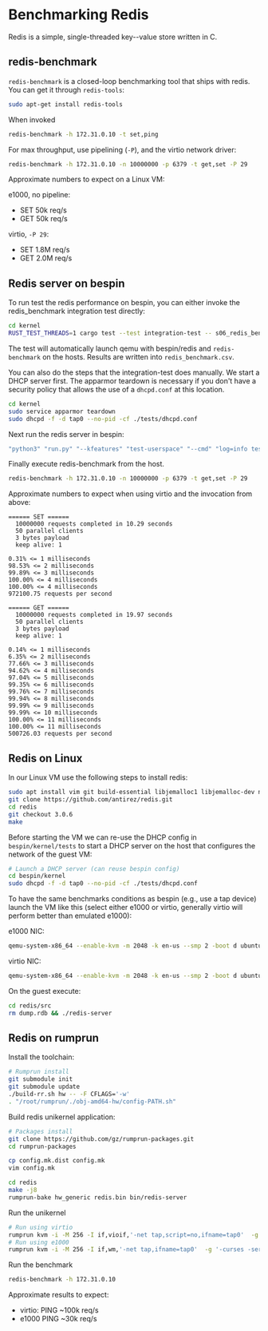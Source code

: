 # Benchmarking Redis

Redis is a simple, single-threaded key--value store written in C.

## redis-benchmark

`redis-benchmark` is a closed-loop benchmarking tool that ships with redis. You
can get it through `redis-tools`:

```bash
sudo apt-get install redis-tools
```

When invoked

```bash
redis-benchmark -h 172.31.0.10 -t set,ping
```

For max throughput, use pipelining (`-P`), and the virtio network
driver:

```bash
redis-benchmark -h 172.31.0.10 -n 10000000 -p 6379 -t get,set -P 29
```

Approximate numbers to expect on a Linux VM:

e1000, no pipeline:

* SET 50k req/s
* GET 50k req/s

virtio, `-P 29`:

* SET 1.8M req/s
* GET 2.0M req/s

## Redis server on bespin

To run test the redis performance on bespin, you can either invoke the
redis_benchmark integration test directly:

```bash
cd kernel
RUST_TEST_THREADS=1 cargo test --test integration-test -- s06_redis_benchmark
```

The test will automatically launch qemu with bespin/redis and `redis-benchmark`
on the hosts. Results are written into `redis_benchmark.csv`.

You can also do the steps that the integration-test does manually.
We start a DHCP server first. The apparmor teardown is necessary
if you don't have a security policy that allows the use of a
`dhcpd.conf` at this location.

```bash
cd kernel
sudo service apparmor teardown
sudo dhcpd -f -d tap0 --no-pid -cf ./tests/dhcpd.conf
```

Next run the redis server in bespin:

```bash
"python3" "run.py" "--kfeatures" "test-userspace" "--cmd" "log=info testbinary=redis.bin" "--nic" "e1000" "--mods" "rkapps" "--ufeatures" "rkapps:redis" "--qemu-settings=-m 1024M"
```

Finally execute redis-benchmark from the host.

```bash
redis-benchmark -h 172.31.0.10 -n 10000000 -p 6379 -t get,set -P 29
```

Approximate numbers to expect when using virtio and the invocation from above:

```log
====== SET ======
  10000000 requests completed in 10.29 seconds
  50 parallel clients
  3 bytes payload
  keep alive: 1

0.31% <= 1 milliseconds
98.53% <= 2 milliseconds
99.89% <= 3 milliseconds
100.00% <= 4 milliseconds
100.00% <= 4 milliseconds
972100.75 requests per second

====== GET ======
  10000000 requests completed in 19.97 seconds
  50 parallel clients
  3 bytes payload
  keep alive: 1

0.14% <= 1 milliseconds
6.35% <= 2 milliseconds
77.66% <= 3 milliseconds
94.62% <= 4 milliseconds
97.04% <= 5 milliseconds
99.35% <= 6 milliseconds
99.76% <= 7 milliseconds
99.94% <= 8 milliseconds
99.99% <= 9 milliseconds
99.99% <= 10 milliseconds
100.00% <= 11 milliseconds
100.00% <= 11 milliseconds
500726.03 requests per second
```


## Redis on Linux

In our Linux VM use the following steps to install redis:

```bash
sudo apt install vim git build-essential libjemalloc1 libjemalloc-dev net-tools
git clone https://github.com/antirez/redis.git
cd redis
git checkout 3.0.6
make
```

Before starting the VM we can re-use the DHCP config in `bespin/kernel/tests` to
start a DHCP server on the host that configures the network of the guest VM:

```bash
# Launch a DHCP server (can reuse bespin config)
cd bespin/kernel
sudo dhcpd -f -d tap0 --no-pid -cf ./tests/dhcpd.conf
```

To have the same benchmarks conditions as bespin (e.g., use a tap device) launch the VM like this
(select either e1000 or virtio, generally virtio will perform better than emulated e1000):

e1000 NIC:

```bash
qemu-system-x86_64 --enable-kvm -m 2048 -k en-us --smp 2 -boot d ubuntu-testing.img -nographic -net nic,model=e1000,netdev=n0 -netdev tap,id=n0,script=no,ifname=tap0
```

virtio NIC:

```bash
qemu-system-x86_64 --enable-kvm -m 2048 -k en-us --smp 2 -boot d ubuntu-testing.img -nographic -net nic,model=virtio,netdev=n0 -netdev tap,id=n0,script=no,ifname=tap0
```

On the guest execute:

```bash
cd redis/src
rm dump.rdb && ./redis-server
```

## Redis on rumprun

Install the toolchain:

```bash
# Rumprun install
git submodule init
git submodule update
./build-rr.sh hw -- -F CFLAGS='-w'
. "/root/rumprun/./obj-amd64-hw/config-PATH.sh"
```

Build redis unikernel application:

```bash
# Packages install
git clone https://github.com/gz/rumprun-packages.git
cd rumprun-packages

cp config.mk.dist config.mk
vim config.mk

cd redis
make -j8
rumprun-bake hw_generic redis.bin bin/redis-server
```

Run the unikernel

```bash
# Run using virtio
rumprun kvm -i -M 256 -I if,vioif,'-net tap,script=no,ifname=tap0'  -g '-curses'  -W if,inet,dhcp  -b images/data.iso,/data -- redis.bin
# Run using e1000
rumprun kvm -i -M 256 -I if,wm,'-net tap,ifname=tap0'  -g '-curses -serial -net nic,model=e1000'  -W if,inet,dhcp  -b images/data.iso,/data -- redis.bin
```

Run the benchmark

```bash
redis-benchmark -h 172.31.0.10
```

Approximate results to expect:

* virtio: PING ~100k req/s
* e1000 PING ~30k req/s